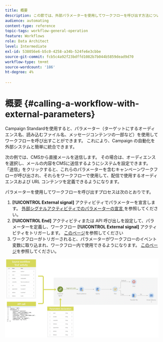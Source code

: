 ```yaml
---
title: 概要
description: この節では、外部パラメーターを使用してワークフローを呼び出す方法について詳しく説明します。
audience: automating
content-type: reference
topic-tags: workflow-general-operation
feature: Workflows
role: Data Architect
level: Intermediate
exl-id: 538056e6-b5c0-4258-a34b-524fe6e3cbbe
source-git-commit: fcb5c4a92f23bdffd1082b7b044b5859dead9d70
workflow-type: tm+mt
source-wordcount: '186'
ht-degree: 4%

---
```


# 概要 {#calling-a-workflow-with-external-parameters}

Campaign Standardを使用すると、パラメーター（ターゲットにするオーディエンス名、読み込むファイル名、メッセージコンテンツの一部など）を使用してワークフローを呼び出すことができます。 これにより、Campaign の自動化を外部システムと簡単に統合できます。

次の例では、CMSから直接メールを送信します。 その場合は、オーディエンスを選択し、メールの内容をCMSに送信するようにシステムを設定できます。 「送信」をクリックすると、これらのパラメーターを含むキャンペーンワークフローが呼び出され、それらをワークフローで使用して、配信で使用するオーディエンスおよび URL コンテンツを定義できるようになります。

パラメーターを使用してワークフローを呼び出すプロセスは次のとおりです。

1. **[!UICONTROL External signal]** アクティビティでパラメーターを宣言します。 [&#x200B; 外部シグナルアクティビティでのパラメーターの宣言 &#x200B;](../../automating/using/declaring-parameters-external-signal.md) を参照してください。
1. **[!UICONTROL End]** アクティビティまたは API 呼び出しを設定して、パラメーターを定義し、ワークフロー **[!UICONTROL External signal]** アクティビティをトリガーします。 [このページ](../../automating/using/defining-parameters-calling-workflow.md)を参照してください
1. ワークフローがトリガーされると、パラメーターがワークフローのイベント変数に取り込まれ、ワークフロー内で使用できるようになります。 [このページ](../../automating/using/customizing-workflow-external-parameters.md)を参照してください。

![](assets/extsignal_process.png)

